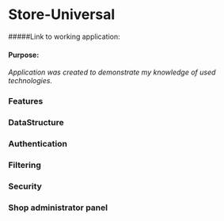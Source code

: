 
# Store-Universal
#####Link to working application: 
#### Purpose:
_Application was created to demonstrate my knowledge of used technologies._

### Features

### DataStructure

### Authentication 

### Filtering 

### Security

### Shop administrator panel

